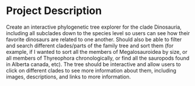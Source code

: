 # Project Description
Create an interactive phylogenetic tree explorer for the clade Dinosauria, including all subclades down to the species level so users can see how their favorite dinosaurs are related to one another. Should also be able to filter and search different clades/parts of the family tree and sort them (for example, if I wanted to sort all the members of Megalosauroidea by size, or all members of Thyreophora chronologically, or find all the sauropods found in Alberta canada, etc). The tree should be interactive and allow users to click on different clades to see more information about them, including images, descriptions, and links to more information. 